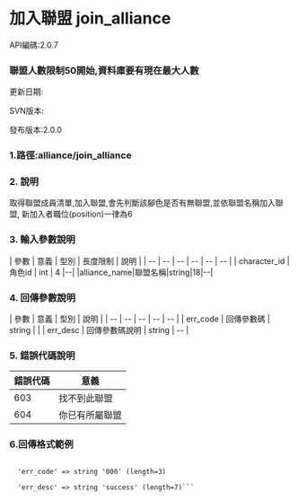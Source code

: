 # 加入聯盟 join_alliance



API編碼:2.0.7


### 聯盟人數限制50開始,資料庫要有現在最大人數



更新日期:

> 

SVN版本:

> 

發布版本:2.0.0
### 1.路徑:alliance/join_alliance

### 2. 說明

取得聯盟成員清單,加入聯盟,會先判斷該腳色是否有無聯盟,並依聯盟名稱加入聯盟,
新加入者職位(position)一律為6
### 3. 輸入參數說明


| 參數 | 意義 | 型別 | 長度限制 | 說明 |
| -- | -- | -- | -- | -- | -- |
| character_id | 角色id | int | 4 |--|
|alliance_name|聯盟名稱|string|18|--|

### 4. 回傳參數說明
| 參數 | 意義 | 型別 | 說明 |
| -- | -- | -- | -- | -- |
| err_code | 回傳參數碼 | string |  |
| err_desc | 回傳參數碼說明 | string | -- |




### 5. 錯誤代碼說明
|錯誤代碼|意義|
|--|--|
|603|找不到此聯盟|
|604|你已有所屬聯盟|
### 6.回傳格式範例

```array (size=3)

  'err_code' => string '000' (length=3)
  
  'err_desc' => string 'success' (length=7)```
